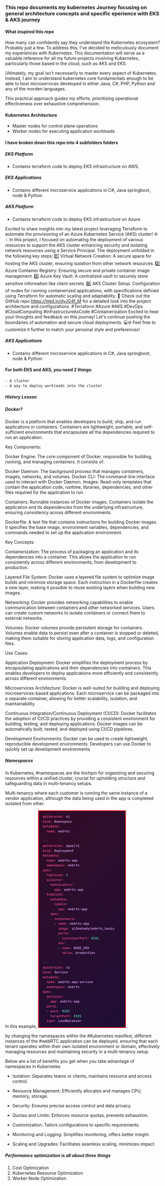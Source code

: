 ### This repo documents my kubernetes Journey focusing on general architecture concepts and specific eperience with EKS & AKS journey

#### What inspired this repo 

How many can confidently say they understand the Kubernetes ecosystem? Probably just a few. To address this, I've decided to meticulously document my experiences with Kubernetes. This documentation will serve as a valuable reference for all my future projects involving Kubernetes, particularly those based in the cloud, such as AKS and EKS.

Ultimately, my goal isn't necessarily to master every aspect of Kubernetes. Instead, I aim to understand kubernetes core fundamentals enough to be able to host microservices developed in either Java, C#, PHP, Python and any of the morden languages.

This practical approach guides my efforts, prioritizing operational effectiveness over exhaustive comprehension.

#### Kubernetes Architecture

- Master nodes for control plane operations
- Worker nodes for executing application workloads



#### I have broken down this repo into 4 subfolders folders

##### EKS Platform
- Contains terraform code to deploy EKS infrastructure on AWS.
##### EKS Applications
- Contains different microservice applications in C#, Java springboot, node & Python
##### AKS Platform
- Contains terraform code to deploy EKS infrastructure on Azure.

Excited to share insights into my latest project leveraging Terraform to automate the provisioning of an Azure Kubernetes Service (AKS) cluster! 🌐💡
In this project, I focused on automating the deployment of various resources to support the AKS cluster enhancing security and isolating network resources using a Service Principal. The deployment unfolded in the following key steps:
1️⃣ Virtual Network Creation: A secure space for hosting the AKS cluster, ensuring isolation from other network resources.
2️⃣ Azure Container Registry: Ensuring secure and private container image management.
3️⃣ Azure Key Vault: A centralized vault to securely store sensitive information like client secrets.
4️⃣ AKS Cluster Setup: Configuration of nodes for running containerized applications, with specifications defined using Terraform for automatic scaling and adaptability.
🔗 Check out the GitHub repo https://lnkd.in/dyJG4f_M for a detailed look into the project architecture and configurations.
#Terraform #Azure #AKS #DevOps #CloudComputing #InfrastructureAsCode #Containerization
Excited to hear your thoughts and feedback on this journey! Let's continue pushing the boundaries of automation and secure cloud deployments. 💻🌐
Feel free to customize it further to match your personal style and preferences!


##### AKS Applications
- Contains different microservice applications in C#, Java springboot, node & Python


#### For both EKS and AKS, you need 2 things:

    - A cluster
    - A way to deploy workloads into the cluster


##### History Lesson ###################




##### Docker?

Docker is a platform that enables developers to build, ship, and run applications in containers. Containers are lightweight, portable, and self-sufficient environments that encapsulate all the dependencies required to run an application.

Key Components:

Docker Engine: The core component of Docker, responsible for building, running, and managing containers. It consists of:

Docker Daemon: The background process that manages containers, images, networks, and volumes.
Docker CLI: The command-line interface used to interact with Docker Daemon.
Images: Read-only templates that contain the application code, runtime, libraries, dependencies, and other files required for the application to run.

Containers: Runnable instances of Docker images. Containers isolate the application and its dependencies from the underlying infrastructure, ensuring consistency across different environments.

Dockerfile: A text file that contains instructions for building Docker images. It specifies the base image, environment variables, dependencies, and commands needed to set up the application environment.

Key Concepts:

Containerization: The process of packaging an application and its dependencies into a container. This allows the application to run consistently across different environments, from development to production.

Layered File System: Docker uses a layered file system to optimize image builds and minimize storage space. Each instruction in a Dockerfile creates a new layer, making it possible to reuse existing layers when building new images.

Networking: Docker provides networking capabilities to enable communication between containers and other networked services. Users can create custom networks to isolate containers or connect them to external networks.

Volumes: Docker volumes provide persistent storage for containers. Volumes enable data to persist even after a container is stopped or deleted, making them suitable for storing application data, logs, and configuration files.

Use Cases:

Application Deployment: Docker simplifies the deployment process by encapsulating applications and their dependencies into containers. This enables developers to deploy applications more efficiently and consistently across different environments.

Microservices Architecture: Docker is well-suited for building and deploying microservices-based applications. Each microservice can be packaged into a separate container, allowing for better scalability, isolation, and maintainability.

Continuous Integration/Continuous Deployment (CI/CD): Docker facilitates the adoption of CI/CD practices by providing a consistent environment for building, testing, and deploying applications. Docker images can be automatically built, tested, and deployed using CI/CD pipelines.

Development Environments: Docker can be used to create lightweight, reproducible development environments. Developers can use Docker to quickly set up development environments 

##### Namespaces 


In Kubernetes, #namespaces are the linchpin for organizing and securing resources within a unified cluster, crucial for upholding structure and safeguarding data in multi-tenancy setups.

Multi-tenancy where each customer is running the same instance of a vendor application, although the data being used in the app is completed isolated from other. 

In this example, ![alt text](images/image.png)

by changing the namespaces within the #Kubernetes manifest, different instances of the #webRTC application can be deployed, ensuring that each tenant operates within their own isolated environment or domain, effectively managing resources and maintaining security in a multi-tenancy setup.

Below are a list of benefits you get when you take advantage of namespaces in Kubernetes

- Isolation: Separates teams or clients, maintains resource and access control.

- Resource Management: Efficiently allocates and manages CPU, memory, storage.

- Security: Ensures precise access control and data privacy.

- Quotas and Limits: Enforces resource quotas, prevents exhaustion.

- Customization: Tailors configurations to specific requirements.

- Monitoring and Logging: Simplifies monitoring, offers better insight.

- Scaling and Upgrades: Facilitates seamless scaling, minimizes impact.


##### Performance optimization is all about three things

1. Cost Optimization
2. Kubernetes Resource Optimization
3. Worker Node Optimization


#### 